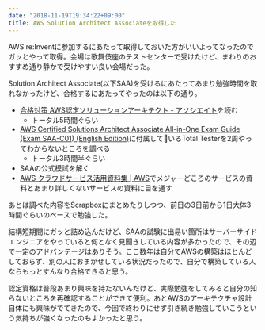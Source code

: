 ```yaml
---
date: "2018-11-19T19:34:22+09:00"
title: AWS Solution Architect Associateを取得した
---
```


AWS re:Inventに参加するにあたって取得しておいた方がいいよってなったのでガッとやって取得。会場は歌舞伎座のテストセンターで受けたけど、まわりのおすすめ通り静かで受けやすい良い会場だった。

Solution Architect Associate(以下SAA)を受けるにあたってあまり勉強時間を取れなかったけど、合格するにあたってやったのは以下の通り。

- [合格対策 AWS認定ソリューションアーキテクト - アソシエイト](https://amzn.to/2KfciBn)を読む
  - トータル5時間ぐらい
- [AWS Certified Solutions Architect Associate All-in-One Exam Guide (Exam SAA-C01) (English Edition)](https://amzn.to/2KfciBn)に付属しているTotal Testerを2周やってわからないところを調べる
  - トータル3時間半ぐらい
- SAAの公式模試を解く
- [AWS クラウドサービス活用資料集 \| AWS](https://aws.amazon.com/jp/aws-jp-introduction/)でメジャーどころのサービスの資料とあまり詳しくないサービスの資料に目を通す

あとは調べた内容をScrapboxにまとめたりしつつ、前日の3日前から1日大体3時間ぐらいのペースで勉強した。

結構短期間にガッと詰め込んだけど、SAAの試験に出易い箇所はサーバーサイドエンジニアをやっていると何となく見聞きしている内容が多かったので、その辺で一定のアドバンテージはありそう。ここ数年は自分でAWSの構築はほとんどしておらず、別の人におまかせしている状況だったので、自分で構築している人ならもっとすんなり合格できると思う。

認定資格は普段あまり興味を持たないんだけど、実際勉強をしてみると自分の知らないところを再確認することができて便利。あとAWSのアーキテクチャ設計自体にも興味がでてきたので、今回で終わりにせず引き続き勉強していこうという気持ちが強くなったのもよかったと思う。
